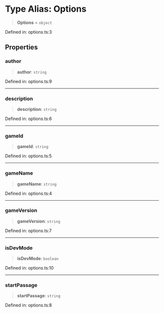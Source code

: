 # Type Alias: Options

> **Options** = `object`

Defined in: options.ts:3

## Properties

### author

> **author**: `string`

Defined in: options.ts:9

***

### description

> **description**: `string`

Defined in: options.ts:6

***

### gameId

> **gameId**: `string`

Defined in: options.ts:5

***

### gameName

> **gameName**: `string`

Defined in: options.ts:4

***

### gameVersion

> **gameVersion**: `string`

Defined in: options.ts:7

***

### isDevMode

> **isDevMode**: `boolean`

Defined in: options.ts:10

***

### startPassage

> **startPassage**: `string`

Defined in: options.ts:8
